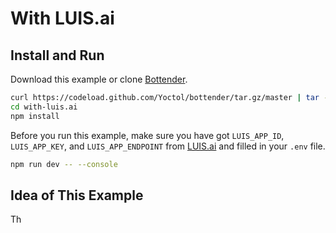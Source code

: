 # With LUIS.ai

## Install and Run

Download this example or clone [Bottender](https://github.com/Yoctol/bottender).

```sh
curl https://codeload.github.com/Yoctol/bottender/tar.gz/master | tar -xz --strip=2 bottender-master/examples/with-luis.ai
cd with-luis.ai
npm install
```

Before you run this example, make sure you have got `LUIS_APP_ID`, `LUIS_APP_KEY`, and `LUIS_APP_ENDPOINT` from [LUIS.ai](https://www.luis.ai/) and filled in your `.env` file.

```sh
npm run dev -- --console
```

## Idea of This Example

Th